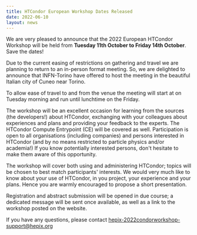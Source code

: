 ```yaml
---
title: HTCondor European Workshop Dates Released
date: 2022-06-10
layout: news
---
```


We are very pleased to announce that the 2022 European HTCondor Workshop
will be held from **Tuesday 11th October to Friday 14th October**. Save the dates!

Due to the current easing of restrictions on gathering and travel we are planning
to return to an in-person format meeting. So, we are delighted to announce that INFN-Torino
have offered to host the meeting in the beautiful Italian city of Cuneo near Torino.

To allow ease of travel to and from the venue the meeting will start at on Tuesday morning
and run until lunchtime on the Friday.

The workshop will be an excellent occasion for learning from the sources (the developers!)
about HTCondor, exchanging with your colleagues about experiences and plans and providing
your feedback to the experts. The HTCondor Compute Entrypoint (CE) will be covered as well.
Participation is open to all organisations (including companies) and persons interested in
HTCondor (and by no means restricted to particle physics and/or academia!) If you know
potentially interested persons, don't hesitate to make them aware of this opportunity.

The workshop will cover both using and administering HTCondor; topics will be chosen to
best match participants' interests. We would very much like to know about your use of
HTCondor, in you project, your experience and your plans. Hence you are warmly encouraged
to propose a short presentation.

Registration and abstract submission will be opened in due course; a dedicated message will be sent once available,
as well as a link to the workshop posted on the website.

If you have any questions, please contact <hepix-2022condorworkshop-support@hepix.org>

